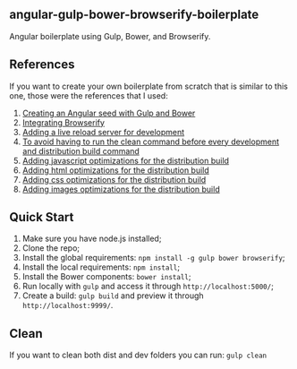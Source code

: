 ## angular-gulp-bower-browserify-boilerplate

Angular boilerplate using Gulp, Bower, and Browserify.

## References

If you want to create your own boilerplate from scratch that is similar to this one, those were the references that I used:

1. [Creating an Angular seed with Gulp and Bower](http://mherman.org/blog/2014/08/14/kickstarting-angular-with-gulp)
1. [Integrating Browserify](http://mherman.org/blog/2014/08/15/kickstarting-angular-with-gulp-and-browserify-part-2)
1. [Adding a live reload server for development](http://mindthecode.com/lets-build-an-angularjs-app-with-browserify-and-gulp/)
1. [To avoid having to run the clean command before every development and distribution build command](https://www.npmjs.com/package/run-sequence)
1. [Adding javascript optimizations for the distribution build](https://www.npmjs.com/package/gulp-uglify)
1. [Adding html optimizations for the distribution build](https://www.npmjs.com/package/gulp-htmlmin)
1. [Adding css optimizations for the distribution build](https://www.npmjs.com/package/gulp-minify-css)
1. [Adding images optimizations for the distribution build](https://www.npmjs.com/package/gulp-imagemin)


## Quick Start

1. Make sure you have node.js installed;
1. Clone the repo;
1. Install the global requirements: `npm install -g gulp bower browserify`;
1. Install the local requirements: `npm install`;
1. Install the Bower components: `bower install`;
1. Run locally with `gulp` and access it through  `http://localhost:5000/`;
1. Create a build: `gulp build` and preview it through `http://localhost:9999/`.

## Clean

If you want to clean both dist and dev folders you can run: `gulp clean`